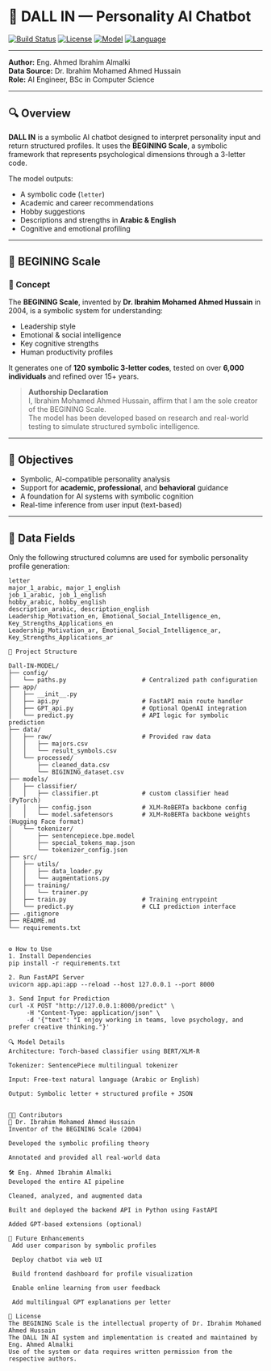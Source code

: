 # 🧠 DALL IN — Personality AI Chatbot

[![Build Status](https://img.shields.io/badge/build-passing-brightgreen)](https://github.com/beginingCompany/dall-in-model)
[![License](https://img.shields.io/badge/license-proprietary-red)](#license)
[![Model](https://img.shields.io/badge/model-BERT%20%7C%20XLMRobertaModel)](#model-details)
[![Language](https://img.shields.io/badge/language-Arabic%20%7C%20English-yellowgreen)](#)

---

**Author:** Eng. Ahmed Ibrahim Almalki  
**Data Source:** Dr. Ibrahim Mohamed Ahmed Hussain  
**Role:** AI Engineer, BSc in Computer Science

---

## 🔍 Overview

**DALL IN** is a symbolic AI chatbot designed to interpret personality input and return structured profiles. It uses the **BEGINING Scale**, a symbolic framework that represents psychological dimensions through a 3-letter code.

The model outputs:

- A symbolic code (`letter`)
- Academic and career recommendations
- Hobby suggestions
- Descriptions and strengths in **Arabic & English**
- Cognitive and emotional profiling

---

## 📐 BEGINING Scale

### 🔹 Concept

The **BEGINING Scale**, invented by **Dr. Ibrahim Mohamed Ahmed Hussain** in 2004, is a symbolic system for understanding:

- Leadership style  
- Emotional & social intelligence  
- Key cognitive strengths  
- Human productivity profiles

It generates one of **120 symbolic 3-letter codes**, tested on over **6,000 individuals** and refined over 15+ years.

> **Authorship Declaration**  
> I, Ibrahim Mohamed Ahmed Hussain, affirm that I am the sole creator of the BEGINING Scale.  
> The model has been developed based on research and real-world testing to simulate structured symbolic intelligence.

---

## 🎯 Objectives

- Symbolic, AI-compatible personality analysis  
- Support for **academic, professional**, and **behavioral** guidance  
- A foundation for AI systems with symbolic cognition  
- Real-time inference from user input (text-based)

---

## 🧾 Data Fields

Only the following structured columns are used for symbolic personality profile generation:

```text
letter
major_1_arabic, major_1_english
job_1_arabic, job_1_english
hobby_arabic, hobby_english
description_arabic, description_english
Leadership_Motivation_en, Emotional_Social_Intelligence_en, Key_Strengths_Applications_en
Leadership_Motivation_ar, Emotional_Social_Intelligence_ar, Key_Strengths_Applications_ar

🧠 Project Structure

Dall-IN-MODEL/
├── config/
│   └── paths.py                     # Centralized path configuration
├── app/
│   ├── __init__.py
│   ├── api.py                       # FastAPI main route handler
│   ├── GPT_api.py                   # Optional OpenAI integration
│   └── predict.py                   # API logic for symbolic prediction
├── data/
│   ├── raw/                         # Provided raw data
│   │   ├── majors.csv
│   │   └── result_symbols.csv
│   └── processed/                   
│       ├── cleaned_data.csv
│       └── BIGINING_dataset.csv
├── models/
│   ├── classifier/
│   │   ├── classifier.pt            # custom classifier head (PyTorch)
│   │   ├── config.json              # XLM-RoBERTa backbone config
│   │   └── model.safetensors        # XLM-RoBERTa backbone weights (Hugging Face format)
│   └── tokenizer/
│       ├── sentencepiece.bpe.model
│       ├── special_tokens_map.json
│       └── tokenizer_config.json
├── src/
│   ├── utils/
│   │   ├── data_loader.py
│   │   └── augmentations.py
│   ├── training/
│   │   └── trainer.py
│   ├── train.py                     # Training entrypoint
│   └── predict.py                   # CLI prediction interface
├── .gitignore
├── README.md
└── requirements.txt


⚙️ How to Use
1. Install Dependencies
pip install -r requirements.txt

2. Run FastAPI Server
uvicorn app.api:app --reload --host 127.0.0.1 --port 8000

3. Send Input for Prediction
curl -X POST "http://127.0.0.1:8000/predict" \
     -H "Content-Type: application/json" \
     -d '{"text": "I enjoy working in teams, love psychology, and prefer creative thinking."}'

🔍 Model Details
Architecture: Torch-based classifier using BERT/XLM-R

Tokenizer: SentencePiece multilingual tokenizer

Input: Free-text natural language (Arabic or English)

Output: Symbolic letter + structured profile + JSON


🧑‍💻 Contributors
🧠 Dr. Ibrahim Mohamed Ahmed Hussain
Inventor of the BEGINING Scale (2004)

Developed the symbolic profiling theory

Annotated and provided all real-world data

🛠 Eng. Ahmed Ibrahim Almalki
Developed the entire AI pipeline

Cleaned, analyzed, and augmented data

Built and deployed the backend API in Python using FastAPI

Added GPT-based extensions (optional)

🔮 Future Enhancements
 Add user comparison by symbolic profiles

 Deploy chatbot via web UI

 Build frontend dashboard for profile visualization

 Enable online learning from user feedback

 Add multilingual GPT explanations per letter

📜 License
The BEGINING Scale is the intellectual property of Dr. Ibrahim Mohamed Ahmed Hussain
The DALL IN AI system and implementation is created and maintained by Eng. Ahmed Almalki
Use of the system or data requires written permission from the respective authors.
